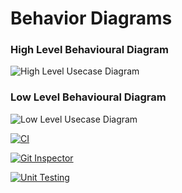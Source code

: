# Behavior Diagrams

### High Level Behavioural Diagram
![High Level Usecase Diagram](https://github.com/Sanchana-2k/LTTS_C_MiniProject/blob/15e8ee9416ef51f4b49194c97292650a1f2ef02d/2_Architecture/behavior%20Diagrams/High_Level_Behavior.jpg)

### Low Level Behavioural Diagram
![Low Level Usecase Diagram](https://github.com/Sanchana-2k/LTTS_C_MiniProject/blob/c5b39a89372be95f71196d3c4523df77be7f0f3f/2_Architecture/behavior%20Diagrams/Low_Level_Behavior.jpg)

[![CI](https://github.com/Aakash241/M1_PROJECT_2022/actions/workflows/1main.yml/badge.svg)](https://github.com/Aakash241/M1_PROJECT_2022/actions/workflows/1main.yml)


[![Git Inspector](https://github.com/Aakash241/M1_PROJECT_2022/actions/workflows/git%20inspector.yml/badge.svg)](https://github.com/Aakash241/M1_PROJECT_2022/actions/workflows/git%20inspector.yml)

[![Unit Testing](https://github.com/Aakash241/M1_PROJECT_2022/actions/workflows/unit-test.yml/badge.svg)](https://github.com/Aakash241/M1_PROJECT_2022/actions/workflows/unit-test.yml)
